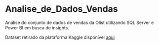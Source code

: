 # Analise_de_Dados_Vendas
Análise do conjunto de dados de vendas da Olist utilizando SQL Server e Power BI em busca de insights.

Dataset retirado da plataforma Kaggle disponível [aqui](https://www.kaggle.com/olistbr/brazilian-ecommerce?select=olist_geolocation_dataset.csv)
